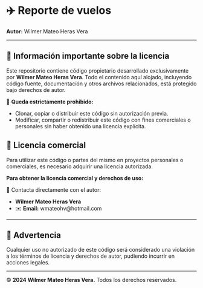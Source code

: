 # ✈️ Reporte de vuelos

**Autor:** Wilmer Mateo Heras Vera

---

## 📌 Información importante sobre la licencia

Este repositorio contiene código propietario desarrollado exclusivamente por **Wilmer Mateo Heras Vera**. Todo el contenido aquí alojado, incluyendo código fuente, documentación y otros archivos relacionados, está protegido bajo derechos de autor.

🚫 **Queda estrictamente prohibido:**

- Clonar, copiar o distribuir este código sin autorización previa.
- Modificar, compartir o redistribuir este código con fines comerciales o personales sin haber obtenido una licencia explícita.

## 💼 Licencia comercial

Para utilizar este código o partes del mismo en proyectos personales o comerciales, es necesario adquirir una licencia autorizada.

**Para obtener la licencia comercial y derechos de uso:**

📧 Contacta directamente con el autor:

- **Wilmer Mateo Heras Vera**
- ✉️ **Email:** wmateohv\@hotmail.com

---

## 📢 Advertencia

Cualquier uso no autorizado de este código será considerado una violación a los términos de licencia y derechos de autor, pudiendo incurrir en acciones legales.

---

©️ **2024 Wilmer Mateo Heras Vera.** Todos los derechos reservados.

